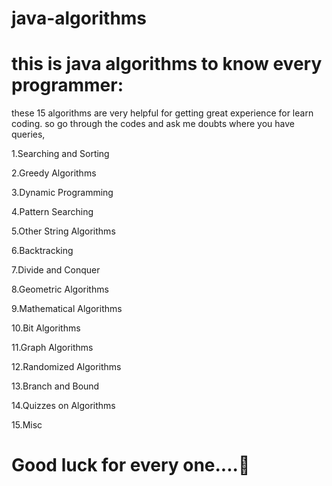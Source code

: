 # java-algorithms

# this is java algorithms to know every programmer:
 these 15 algorithms are very helpful for getting great experience for learn coding. so go through the codes and ask me doubts where you have queries,

1.Searching and Sorting

2.Greedy Algorithms

3.Dynamic Programming

4.Pattern Searching

5.Other String Algorithms

6.Backtracking

7.Divide and Conquer

8.Geometric Algorithms

9.Mathematical Algorithms

10.Bit Algorithms

11.Graph Algorithms

12.Randomized Algorithms

13.Branch and Bound

14.Quizzes on Algorithms

15.Misc

# Good luck for every one....🙂
